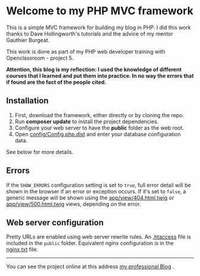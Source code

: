 # Welcome to my PHP MVC framework

This is a simple MVC framework for building my blog in PHP. I did this work thanks to Dave 
Hollingworth's tutorials and the advice of my mentor Gauthier Burgeat.

This work is done as part of my PHP web developer training with Openclassroom - project 5.

**Attention, this blog is my reflection: I used the knowledge of different courses that I learned and put them 
into practice. In no way the errors that if found are the fact of the people cited.**

## Installation

1. First, download the framework, either directly or by cloning the repo.
1. Run **composer update** to install the project dependencies.
1. Configure your web server to have the **public** folder as the web root.
1. Open [config/Config.php.dist](config/Config.php.dist) and enter your database configuration data.

See below for more details.

## Errors

If the `SHOW_ERRORS` configuration setting is set to `true`, full error detail will be shown in the browser if an error or exception occurs. If it's set to `false`, a generic message will be shown using the [app/view/404.html.twig](app/view/404.html.twig) or [app/view/500.html.twig](app/view/500.html.twig) views, depending on the error.

## Web server configuration

Pretty URLs are enabled using web server rewrite rules. An [.htaccess](public/.htaccess) file is included in the `public` folder. Equivalent nginx configuration is in the [nginx.txt](ressource/nginx.txt) file.

---

You can see the project online at this address [my professional Blog](http://www.jlgb.fr/blog) .